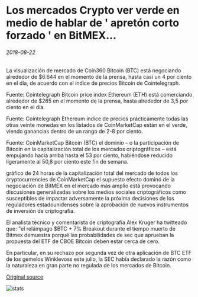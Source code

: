 # Los mercados Crypto ver verde en medio de hablar de ' apretón corto forzado ' en BitMEX...

###### 2018-08-22

La visualización de mercado de Coin360 Bitcoin (BTC) está negociando alrededor de $6.644 en el momento de la prensa, hasta casi un 4 por ciento en el día, de acuerdo con el índice de precios Bitcoin de Cointelegraph.

Fuente: Cointelegraph Bitcoin price index Ethereum (ETH) está comerciando alrededor de $285 en el momento de la prensa, hasta alrededor de 3,5 por ciento en el día.

Fuente: Cointelegraph Ethereum índice de precios prácticamente todas las otras veinte monedas en los listados de CoinMarketCap están en el verde, viendo ganancias dentro de un rango de 2-8 por ciento.

Fuente: CoinMarketCap Bitcoin (BTC) el dominio – o la participación de Bitcoin en la capitalización total de los mercados criptográficos – está empujando hacia arriba hasta el 53 por ciento, habiéndose reducido ligeramente al 50,8 por ciento este fin de semana.

gráfico de 24 horas de la capitalización total del mercado de todos los cryptocurrencies de CoinMarketCap el supuesto efecto dominó de la negociación de BitMEX en el mercado más amplio está provocando discusiones generalizadas sobre los medios sociales criptográficos como susceptibles de impactar adversamente la próxima decisiones de los reguladores estadounidenses sobre la aprobación de nuevos instrumentos de inversión de criptografía.

El analista técnico y comentarista de criptografía Alex Kruger ha twitteado que: "el relámpago $BTC + 7% Breakout durante el tiempo muerto de Bitmex demuestra porqué las probabilidades de sec que aprueban la propuesta del ETF de CBOE Bitcoin deben estar cerca de cero.

En particular, en su rechazo por segunda vez de otra aplicación de BTC ETF de los gemelos Winklevoss este julio, la SEC había declarado la razón como la naturaleza en gran parte no regulada de los mercados de Bitcoin.

[Original source](https://cointelegraph.com/news/crypto-markets-see-green-amid-talk-of-forced-short-squeeze-on-bitmex)

![stats](https://c.statcounter.com/11760860/0/a89fa40b/1/ "stats")
